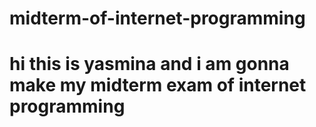 # midterm-of-internet-programming
# hi this is yasmina and i am gonna make my midterm exam of internet programming
